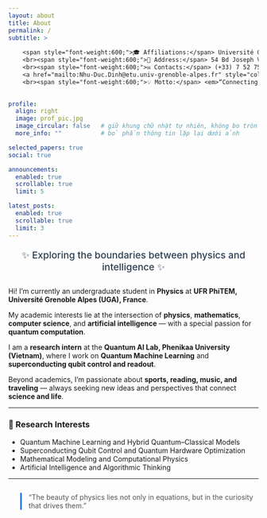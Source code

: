 ```yaml
---
layout: about
title: About
permalink: /
subtitle: >
  
    <span style="font-weight:600;">🎓 Affiliations:</span> Université Grenoble Alpes (UGA), France &nbsp;|&nbsp; Quantum AI Lab, Phenikaa University, Vietnam  
    <br><span style="font-weight:600;">📍 Address:</span> 54 Bd Joseph Vallier, 38000 Grenoble, France  
    <br><span style="font-weight:600;">✉️ Contacts:</span> (+33) 7 52 75 77 20 &nbsp;|&nbsp;
    <a href="mailto:Nhu-Duc.Dinh@etu.univ-grenoble-alpes.fr" style="color:#0073e6; text-decoration:none;">Nhu-Duc.Dinh@etu.univ-grenoble-alpes.fr</a>  
    <br><span style="font-weight:600;">💡 Motto:</span> <em>“Connecting science, technology, and creativity to understand the quantum world.”</em>
 

profile:
  align: right
  image: prof_pic.jpg
  image_circular: false   # giữ khung chữ nhật tự nhiên, không bo tròn
  more_info: ""           # bỏ phần thông tin lặp lại dưới ảnh

selected_papers: true
social: true

announcements:
  enabled: true
  scrollable: true
  limit: 5

latest_posts:
  enabled: true
  scrollable: true
  limit: 3
---
```


<p style="font-size:1.2rem; font-weight:500; text-align:center; color:#2c3e50; margin-bottom:1.5em;">
✨ Exploring the boundaries between physics and intelligence ✨
</p>

Hi! I’m currently an undergraduate student in **Physics** at **UFR PhiTEM, Université Grenoble Alpes (UGA), France**.  

My academic interests lie at the intersection of **physics**, **mathematics**, **computer science**, and **artificial intelligence** — with a special passion for **quantum computation**.  

I am a **research intern** at the **Quantum AI Lab, Phenikaa University (Vietnam)**, where I work on **Quantum Machine Learning** and **superconducting qubit control and readout**.  

Beyond academics, I’m passionate about **sports, reading, music, and traveling** — always seeking new ideas and perspectives that connect **science and life**.  

---

### 🧠 Research Interests
- Quantum Machine Learning and Hybrid Quantum–Classical Models  
- Superconducting Qubit Control and Quantum Hardware Optimization  
- Mathematical Modeling and Computational Physics  
- Artificial Intelligence and Algorithmic Thinking  

---

<blockquote style="border-left:3px solid #0073e6; padding-left:1em; color:#555; margin-top:2em;">
  “The beauty of physics lies not only in equations, but in the curiosity that drives them.”
</blockquote>
